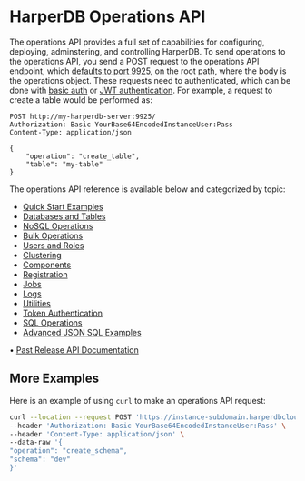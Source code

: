# HarperDB Operations API

The operations API provides a full set of capabilities for configuring, deploying, adminstering, and controlling HarperDB. To send operations to the operations API, you send a POST request to the operations API endpoint, which [defaults to port 9925](../configuration.md), on the root path, where the body is the operations object. These requests need to authenticated, which can be done with [basic auth](../security/basic-auth.md) or [JWT authentication](../security/jwt-auth.md). For example, a request to create a table would be performed as:
```http
POST http://my-harperdb-server:9925/
Authorization: Basic YourBase64EncodedInstanceUser:Pass
Content-Type: application/json

{
    "operation": "create_table",
    "table": "my-table"
}
```

The operations API reference is available below and categorized by topic:

* [Quick Start Examples](quickstart-examples.md)
* [Databases and Tables](databases-and-tables.md)
* [NoSQL Operations](nosql-operations.md)
* [Bulk Operations](bulk-operations.md)
* [Users and Roles](users-and-roles.md)
* [Clustering](clustering.md)
* [Components](components.md)
* [Registration](registration.md)
* [Jobs](jobs.md)
* [Logs](logs.md)
* [Utilities](utilities.md)
* [Token Authentication](token-authentication.md)
* [SQL Operations](sql-operations.md)
* [Advanced JSON SQL Examples](advanced-json-sql-examples.md)

• <a href="https://olddocs.harperdb.io">Past Release API Documentation</a>

## More Examples
Here is an example of using `curl` to make an operations API request:
```bash
curl --location --request POST 'https://instance-subdomain.harperdbcloud.com' \
--header 'Authorization: Basic YourBase64EncodedInstanceUser:Pass' \
--header 'Content-Type: application/json' \
--data-raw '{
"operation": "create_schema",
"schema": "dev"
}'
```
